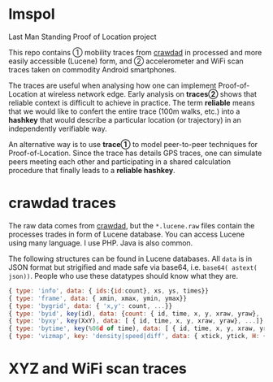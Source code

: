 # lmspol
Last Man Standing Proof of Location project

This repo contains 
① mobility traces from [crawdad](http://crawdad.cs.dartmouth.edu) in processed and more easily accessible (Lucene) form, and 
② accelerometer and WiFi scan traces taken on commodity Android smartphones. 

The traces are useful when analysing how one can implement Proof-of-Location 
at wireless network edge.  Early analysis on **traces②** shows that reliable context is difficult to achieve in practice. 
The term **reliable** means that we would like to confert the entire trace (100m walks, etc.) 
into a **hashkey** that would describe a particular location (or trajectory) in an independently verifiable way.

An alternative way is to use **trace①** to model peer-to-peer techniques for Proof-of-Location. 
Since the trace has details GPS traces, one can simulate peers meeting each other and participating in a 
shared calculation procedure that finally leads to a **reliable hashkey**.


# crawdad traces 

The raw data comes from  [crawdad](http://crawdad.cs.dartmouth.edu), 
but the `*.lucene.raw` files contain the processes trades in form of Lucene database.  You can access Lucene using many language. 
I use PHP.  Java is also common. 

The following structures can be found in Lucene databases.  All `data` is in JSON format but strigified and made safe via base64, i.e.  `base64( astext( json))`.
People who use these datatypes should know what they are.

```js
{ type: 'info', data: { ids:{id:count}, xs, ys, times}}  
{ type: 'frame', data: { xmin, xmax, ymin, ymax}}  
{ type: 'bygrid', data: { 'x,y': count, ...}}
{ type: 'byid', key(id), data: {count: { id, time, x, y, xraw, yraw}, ...}}
{ type: 'byxy', key(XxY), data: [ { id, time, x, y, xraw, yraw}, ...]}
{ type: 'bytime', key(%06d of time), data: [ { id, time, x, y, xraw, yraw}, ...]}
{ type: 'vizmap', key: 'density|speed|diff', data: { xtick, ytick, H: { 'x,y': eval,...}, raw:{ 'x,y': { key: count}}}}    diff>0#dense+still  diff<0:sparse+fast
```


# XYZ and WiFi scan traces




